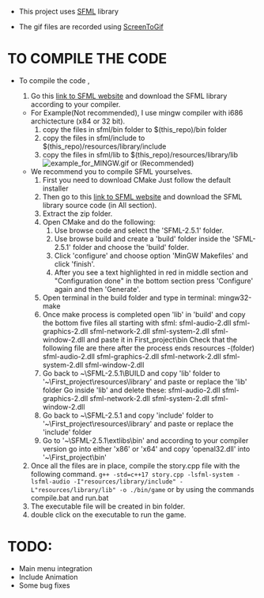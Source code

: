 * This project uses [SFML](https://www.sfml-dev.org/) library

* The gif files are recorded using [ScreenToGif](https://www.screentogif.com/)

# TO COMPILE THE CODE
 * To compile the code ,
    1. Go this [link to SFML website](https://www.sfml-dev.org/download/sfml/2.5.1/) and download the SFML library according to your compiler.
    * For Example(Not recommended),
        I use mingw compiler with i686 archictecture (x84 or 32 bit).
        1. copy the files in sfml/bin folder to $(this_repo)/bin folder
        2. copy the files in sfml/include to $(this_repo)/resources/library/include
        3. copy the files in sfml/lib to $(this_repo)/resources/library/lib
        ![example_for_MINGW.gif](resources/Videos/example_for_MINGW.gif)
        or 
        (Recommended)
    * We recommend you to compile SFML yourselves.
        1. First you need to download CMake
        Just follow the default installer
        2. Then go to this [link to SFML website](https://www.sfml-dev.org/download/sfml/2.5.1/) and download the SFML library source code (in All section).
        3. Extract the zip folder.
        4. Open CMake and do the following:
            1. Use browse code and select the 'SFML-2.5.1' folder.
            2. Use browse build and create a 'build' folder inside the 'SFML-2.5.1' folder and choose the 'build' folder.
            3. Click 'configure' and choose option 'MinGW Makefiles' and click 'finish'.
            4. After you see a text highlighted in red in middle section and "Configuration done" in the bottom section press 'Configure' again and then 'Generate'.
        5. Open terminal in the build folder and type in terminal: 
            mingw32-make
        6. Once make process is completed open 'lib' in 'build' and copy the bottom five files all starting with sfml:
            sfml-audio-2.dll
            sfml-graphics-2.dll
            sfml-network-2.dll
            sfml-system-2.dll
            sfml-window-2.dll
        and paste it in First_project\bin
            Check that the following file are there after the process ends
                resources -(folder)
                sfml-audio-2.dll
                sfml-graphics-2.dll
                sfml-network-2.dll
                sfml-system-2.dll
                sfml-window-2.dll
        7. Go back to ~\SFML-2.5.1\BUILD and copy 'lib' folder to '~\First_project\resources\library' and paste or replace the 'lib' folder
           Go inside 'lib' and delete these:
            sfml-audio-2.dll
            sfml-graphics-2.dll
            sfml-network-2.dll
            sfml-system-2.dll
            sfml-window-2.dll
        8. Go back to ~\SFML-2.5.1 and copy 'include' folder to '~\First_project\resources\library' and paste or replace the 'include' folder
        9. Go to '~\SFML-2.5.1\extlibs\bin' and according to your compiler version go into either 'x86' or 'x64' and copy 'openal32.dll' into '~\First_project\bin'


         

    2. Once all the files are in place, compile the story.cpp file with the following command. `g++ -std=c++17 story.cpp -lsfml-system -lsfml-audio -I"resources/library/include" -L"resources/library/lib" -o ./bin/game`
     or by using the commands compile.bat and run.bat
    3. The executable file will be created in bin folder.
    4. double click on the executable to run the game.
    
# TODO:
 * Main menu integration
 * Include Animation
 * Some bug fixes 